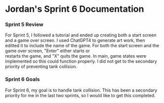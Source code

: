 # Jordan's Sprint 6 Documentation

### Sprint 5 Review
For Sprint 5, I followed a tutorial and ended up creating both a start screen and a game over screen. I used ChatGPT4 to generate art work, then editted it to include the name of the game. For both the start screen and the game over screen, "Enter" either starts or <br>
restarts the game, and "X" quits the game. In main, game states were implemented so this could function properly. I did not get to the secondary priority of preventing tank collision.

### Sprint 6 Goals
For Sprint 6, my goal is to handle tank collision. This has been a secondary priority for me in the last two sprints, so I would like to get this completed.
